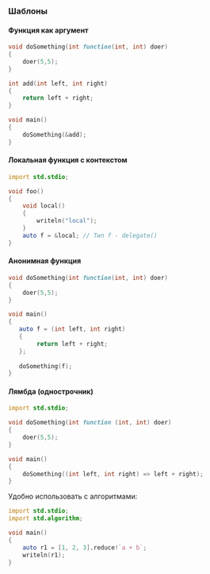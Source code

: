 ### Шаблоны

#### Функция как аргумент

```d
void doSomething(int function(int, int) doer) 
{
    doer(5,5);
}

int add(int left, int right) 
{
    return left + right;
}

void main() 
{
    doSomething(&add);
}
```

#### Локальная функция с контекстом

```d
import std.stdio;

void foo() 
{
    void local() 
    {
        writeln("local");
    }
    auto f = &local; // Тип f - delegate()
}
```

#### Анонимная функция

```d
void doSomething(int function(int, int) doer) 
{
    doer(5,5);
}

void main()
{
   auto f = (int left, int right)
   {
        return left + right;
   };
   
   doSomething(f);
}
```

#### Лямбда (однострочник)

```d
import std.stdio;

void doSomething(int function (int, int) doer) 
{
    doer(5,5);
}

void main() 
{
    doSomething((int left, int right) => left + right);
}
```

Удобно использовать с алгоритмами:

```d
import std.stdio;
import std.algorithm;

void main() 
{
	auto r1 = [1, 2, 3].reduce!`a + b`;
	writeln(r1);
}
```
